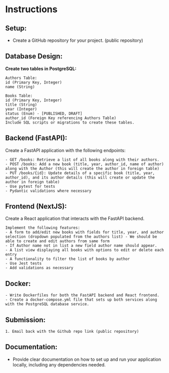 # **Instructions**

## Setup:

- Create a GitHub repository for your project. (public repository)

## Database Design:

**Create two tables in PostgreSQL:**
```
Authors Table:
id (Primary Key, Integer)
name (String)

Books Table:
id (Primary Key, Integer)
title (String)
year (Integer)
status (Enum) - [PUBLISHED, DRAFT]
author_id (Foreign Key referencing Authors Table)
Include SQL scripts or migrations to create these tables.

```

## Backend (FastAPI):

Create a FastAPI application with the following endpoints:
```
- GET /books: Retrieve a list of all books along with their authors.
- POST /books: Add a new book (title, year, author_id, name of author) along with the Author (this will create the author in foreign table)
- PUT /books/{id}: Update details of a specific book (title, year, author_id), and its author details (this will create or update the author in foreign table)
- Use pytest for tests 
- Pydantic validations where necessary
```

## Frontend (NextJS):

Create a React application that interacts with the FastAPI backend.
```
Implement the following features:
- A form to add/edit new books with fields for title, year, and author selection (dropdown populated from the authors list) - We should be able to create and edit authors from same form
- If Author name not in list a new field author name should appear.
- A list view displaying all books with options to edit or delete each entry
- A functionality to filter the list of books by author
- Use Jest tests
- Add validations as necessary
```

## Docker:
```
- Write Dockerfiles for both the FastAPI backend and React frontend.
- Create a docker-compose.yml file that sets up both services along with the PostgreSQL database service.
```

## Submission:

```
1. Email back with the Github repo link (public repository)
```

## Documentation:
- Provide clear documentation on how to set up and run your application locally, including any dependencies needed.